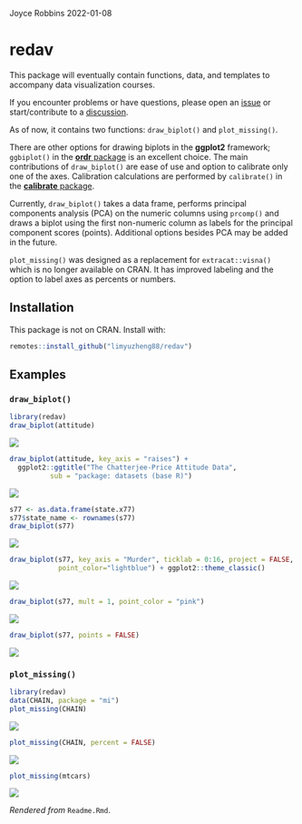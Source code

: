 Joyce Robbins
2022-01-08

# redav

This package will eventually contain functions, data, and templates to
accompany data visualization courses.

If you encounter problems or have questions, please open an
[issue](https://github.com/jtr13/redav/issues) or start/contribute to a
[discussion](https://github.com/jtr13/redav/discussions).

As of now, it contains two functions: `draw_biplot()` and
`plot_missing()`.

There are other options for drawing biplots in the **ggplot2**
framework; `ggbiplot()` in the [**ordr**
package](https://github.com/corybrunson/ordr) is an excellent choice.
The main contributions of `draw_biplot()` are ease of use and option to
calibrate only one of the axes. Calibration calculations are performed
by `calibrate()` in the [**calibrate**
package](https://cran.r-project.org/web/packages/calibrate/index.html).

Currently, `draw_biplot()` takes a data frame, performs principal
components analysis (PCA) on the numeric columns using `prcomp()` and
draws a biplot using the first non-numeric column as labels for the
principal component scores (points). Additional options besides PCA may
be added in the future.

`plot_missing()` was designed as a replacement for `extracat::visna()`
which is no longer available on CRAN. It has improved labeling and the
option to label axes as percents or numbers.

## Installation

This package is not on CRAN. Install with:

``` r
remotes::install_github("limyuzheng88/redav")
```

## Examples

### `draw_biplot()`

``` r
library(redav)
draw_biplot(attitude)
```

![](Readme_files/figure-gfm/unnamed-chunk-2-1.svg)<!-- -->

``` r
draw_biplot(attitude, key_axis = "raises") + 
  ggplot2::ggtitle("The Chatterjee-Price Attitude Data", 
          sub = "package: datasets (base R)")
```

![](Readme_files/figure-gfm/unnamed-chunk-2-2.svg)<!-- -->

``` r
s77 <- as.data.frame(state.x77)
s77$state_name <- rownames(s77)
draw_biplot(s77)
```

![](Readme_files/figure-gfm/unnamed-chunk-2-3.svg)<!-- -->

``` r
draw_biplot(s77, key_axis = "Murder", ticklab = 0:16, project = FALSE,
            point_color="lightblue") + ggplot2::theme_classic()
```

![](Readme_files/figure-gfm/unnamed-chunk-2-4.svg)<!-- -->

``` r
draw_biplot(s77, mult = 1, point_color = "pink")
```

![](Readme_files/figure-gfm/unnamed-chunk-2-5.svg)<!-- -->

``` r
draw_biplot(s77, points = FALSE)
```

![](Readme_files/figure-gfm/unnamed-chunk-2-6.svg)<!-- -->

### `plot_missing()`

``` r
library(redav)
data(CHAIN, package = "mi")
plot_missing(CHAIN)
```

![](Readme_files/figure-gfm/unnamed-chunk-3-1.svg)<!-- -->

``` r
plot_missing(CHAIN, percent = FALSE)
```

![](Readme_files/figure-gfm/unnamed-chunk-3-2.svg)<!-- -->

``` r
plot_missing(mtcars)
```

![](Readme_files/figure-gfm/unnamed-chunk-3-3.svg)<!-- -->

*Rendered from* `Readme.Rmd`.
